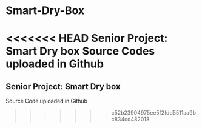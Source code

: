 # Smart-Dry-Box
<<<<<<< HEAD
Senior Project: Smart Dry box
Source Codes uploaded in Github
=======
## Senior Project: Smart Dry box
Source Code uploaded in Github
>>>>>>> c52b23904975ee5f2fdd5511aa9bc834cd482018
